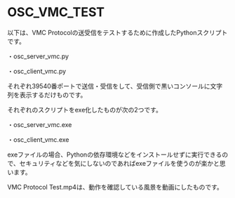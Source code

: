 # OSC_VMC_TEST

以下は、VMC Protocolの送受信をテストするために作成したPythonスクリプトです。

・osc_server_vmc.py

・osc_client_vmc.py

それぞれ39540番ポートで送信・受信をして、受信側で黒いコンソールに文字列を表示するだけものです。

それぞれのスクリプトをexe化したものが次の2つです。

・osc_server_vmc.exe

・osc_client_vmc.exe

exeファイルの場合、Pythonの依存環境などをインストールせずに実行できるので、セキュリティなどを気にしないのであればexeファイルを使うのが楽かと思います。

VMC Protocol Test.mp4は、動作を確認している風景を動画にしたものです。
